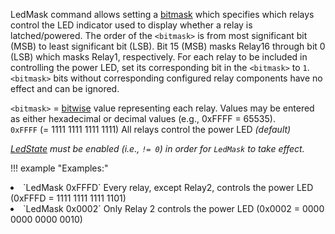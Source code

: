 LedMask command allows setting a [bitmask](https://en.wikipedia.org/wiki/Mask_(computing)#Masking_bits_to_1) which specifies which relays control the LED indicator used to display whether a relay is latched/powered. The order of the `<bitmask>` is from most significant bit (MSB) to least significant bit (LSB). Bit 15 (MSB) masks Relay16 through bit 0 (LSB) which masks Relay1, respectively. For each  relay to be included in controlling the power LED, set its corresponding bit in the `<bitmask>` to `1`. `<bitmask>` bits without corresponding configured relay components have no effect and can be ignored.

`<bitmask>` = [bitwise](https://whatis.techtarget.com/definition/bitwise) value representing each relay. Values may be entered as either hexadecimal or decimal values (e.g., 0xFFFF = 65535).    
`0xFFFF` (= 1111 1111 1111 1111) All relays control the power LED _(default)_

*[LedState](Commands.md#ledstate) must be enabled (i.e., `!= 0`) in order for `LedMask` to take effect.*

!!! example "Examples:"

<li>`LedMask 0xFFFD` Every relay, except Relay2, controls the power LED (0xFFFD = 1111 1111 1111 1101)</li>
<li>`LedMask 0x0002` Only Relay 2 controls the power LED (0x0002 = 0000 0000 0000 0010)</li>
